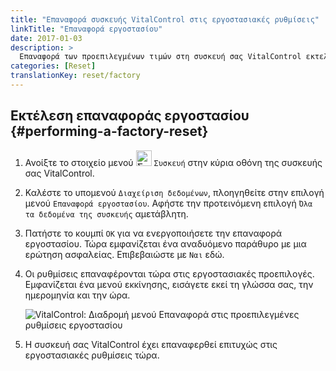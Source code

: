 ```yaml
---
title: "Επαναφορά συσκευής VitalControl στις εργοστασιακές ρυθμίσεις"
linkTitle: "Επαναφορά εργοστασίου"
date: 2017-01-03
description: >
  Επαναφορά των προεπιλεγμένων τιμών στη συσκευή σας VitalControl εκτελώντας μια επαναφορά εργοστασίου.
categories: [Reset]
translationKey: reset/factory
---
```

## Εκτέλεση επαναφοράς εργοστασίου {#performing-a-factory-reset}

1. Ανοίξτε το στοιχείο μενού <img src="/icons/device.svg" width="25" align="bottom" alt="Συσκευή" /> `Συσκευή` στην κύρια οθόνη της συσκευής σας VitalControl.

1. Καλέστε το υπομενού `Διαχείριση δεδομένων`, πλοηγηθείτε στην επιλογή μενού `Επαναφορά εργοστασίου`. Αφήστε την προτεινόμενη επιλογή `Όλα τα δεδομένα της συσκευής` αμετάβλητη.

1. Πατήστε το κουμπί `OK` για να ενεργοποιήσετε την επαναφορά εργοστασίου. Τώρα εμφανίζεται ένα αναδυόμενο παράθυρο με μια ερώτηση ασφαλείας. Επιβεβαιώστε με `Ναι` εδώ.

1. Οι ρυθμίσεις επαναφέρονται τώρα στις εργοστασιακές προεπιλογές. Εμφανίζεται ένα μενού εκκίνησης, εισάγετε εκεί τη γλώσσα σας, την ημερομηνία και την ώρα.

   ![VitalControl: Διαδρομή μενού Επαναφορά στις προεπιλεγμένες ρυθμίσεις εργοστασίου](../images/resetdevice.png "Επαναφορά στις ρυθμίσεις εργοστασίου")

6. Η συσκευή σας VitalControl έχει επαναφερθεί επιτυχώς στις εργοστασιακές ρυθμίσεις τώρα.

